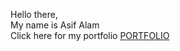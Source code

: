 Hello there, 
<br/>
My name is Asif Alam
<br/>
Click here for my portfolio <a href="https://code-asif.github.io/MyPortfolio/" >PORTFOLIO</a>
